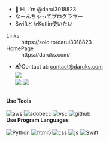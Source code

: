 - 👋 Hi, I’m @darui3018823
- なーんちゃってプログラマー<br>
- SwiftとかKotlin使いたい<br>
<dl>
  <dt>Links</dt>
  <dd>https://solo.to/darui3018823</dd></dd>
  <dt>HomePage</dt>
  <dd>https://daruks.com/</dd>
</dl>


- 📬Contact at: [contact@daruks.com](mailto:contact@daruks.com)<br>
![](http://github-profile-summary-cards.vercel.app/api/cards/profile-details?username=darui3018823&theme=blue_green)<br>
![](http://github-profile-summary-cards.vercel.app/api/cards/repos-per-language?username=darui3018823&theme=blue_green)
![](http://github-profile-summary-cards.vercel.app/api/cards/most-commit-language?username=darui3018823&theme=blue_green)<br><br>

**Use Tools**<br><br>
![aws](https://darui3018823.github.io/profilepic/profile/resized/aws.jpg) ![adobecc](https://darui3018823.github.io/profilepic/profile/resized/AdobeCC.png) ![vsc](https://darui3018823.github.io/profilepic/profile/resized/vsc.png) ![github](https://darui3018823.github.io/profilepic/profile/resized/github-mark-white.png)
<br>
**Use Program Languages**<br><br>
![Python](https://darui3018823.github.io/profilepic/profile/resized/python.png) ![html5](https://darui3018823.github.io/profilepic/profile/resized/html5.png) ![css](https://darui3018823.github.io/profilepic/profile/resized/css.png) ![js](https://darui3018823.github.io/profilepic/profile/resized/js.png) ![Swift](https://darui3018823.github.io/profilepic/profile/resized/Swift_ColorLogo.png)
